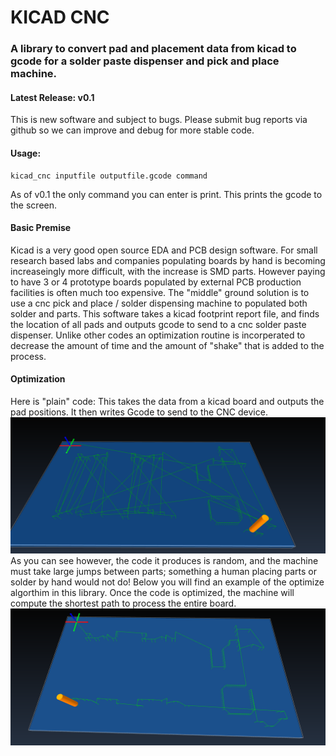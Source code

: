 # KICAD CNC

### A library to convert pad and placement data from kicad to gcode for a solder paste dispenser and pick and place machine.

#### Latest Release: v0.1
This is new software and subject to bugs. Please submit bug reports via github so we can improve and debug for more stable code.

#### Usage:
```
kicad_cnc inputfile outputfile.gcode command

```
As of v0.1 the only command you can enter is print. This prints the gcode to the screen.

#### Basic Premise
Kicad is a very good open source EDA and PCB design software. For small research based labs and companies populating boards by hand is becoming increaseingly more difficult, with the increase is SMD parts. However paying to have 3 or 4 prototype boards populated by external PCB production facilities is often much too expensive. The "middle" ground solution is to use a cnc pick and place / solder dispensing machine to populated both solder and parts. This software takes a kicad footprint report file, and finds the location of all pads and outputs gcode to send to a cnc solder paste dispenser. Unlike other codes an optimization routine is incorperated to decrease the amount of time and the amount of "shake" that is added to the process.

#### Optimization
Here is "plain" code:
This takes the data from a kicad board and outputs the pad positions.
It then writes Gcode to send to the CNC device.
![alt tag](images/nonoptimized.png)
As you can see however, the code it produces is random, and the machine must take large jumps between parts; something a human placing parts or solder by hand would not do! Below you will find an example of the optimize algorthim in this library. Once the code is optimized, the machine will compute the shortest path to process the entire board.
![alt tag](images/optimized.png)
